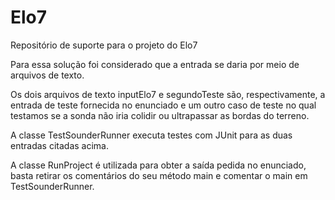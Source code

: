 # Elo7
Repositório de suporte para o projeto do Elo7

Para essa solução foi considerado que a entrada se daria por meio de arquivos de texto.

Os dois arquivos de texto inputElo7 e segundoTeste são, respectivamente, a entrada de teste fornecida no enunciado e um outro caso de teste no qual testamos se a sonda não iria colidir ou ultrapassar as bordas do terreno.

A classe TestSounderRunner executa testes com JUnit para as duas entradas citadas acima.

A classe RunProject é utilizada para obter a saída pedida no enunciado, basta retirar os comentários do seu método main e comentar o main em TestSounderRunner.

